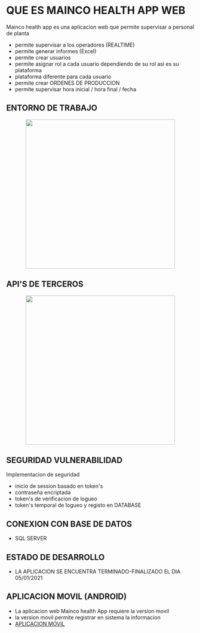 

#  QUE ES MAINCO HEALTH APP WEB
Mainco health app es una aplicacion web que permite supervisar a personal de planta
- permite supervisar a los operadores (REALTIME)
- permite generar informes (Excel)
- permite crear usuarios
- permite asignar rol a cada usuario dependiendo de su rol asi es su plataforma
- plataforma diferente para cada usuario
- permite crear ORDENES DE PRODUCCION
- permite supervisar hora inicial / hora final / fecha


## ENTORNO DE TRABAJO
<p align="center"><a href="https://laravel.com" target="_blank"><img src="https://raw.githubusercontent.com/laravel/art/master/logo-lockup/5%20SVG/2%20CMYK/1%20Full%20Color/laravel-logolockup-cmyk-red.svg" width="400"></a></p>

## API'S DE TERCEROS
<p align="center"><a href="https://github.com/PHPOffice/PHPExcel" target="_blank"><img src="https://www.hypertechnologyweb.com/content/images/size/w2000/2019/08/phpexcel-phalconphp.jpg" width="400"></a></p>

## SEGURIDAD VULNERABILIDAD
Implementacion de seguridad

- inicio de session basado en token's
- contraseña encriptada
- token's de verificacion de logueo
- token's temporal de logueo y registo en DATABASE

## CONEXION CON BASE DE DATOS
- SQL SERVER

## ESTADO DE DESARROLLO
- LA APLICACION SE ENCUENTRA TERMINADO-FINALIZADO EL DIA 05/01/2021

## APLICACION MOVIL (ANDROID)
- La aplicacion web Mainco health App requiere la version movil 
- la version movil permite registrar en sistema la informacion
- <a href="https://github.com/jhonatan11530/Mainco_Health_APP_Movil" target="_blank">APLICACION MOVIL</a>

